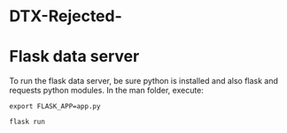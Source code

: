 # DTX-Rejected-

# Flask data server

To run the flask data server, be sure python is installed and also flask and requests python modules.
In the man folder, execute:

`export FLASK_APP=app.py`

`flask run`
